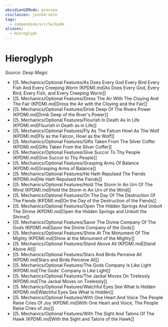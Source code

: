 ```yaml
---
obsidianUIMode: preview
cssclasses: json5e-note
tags:
  - compendium/src/5e/kpdm
aliases:
  - Hieroglyph
---
```

# Hieroglyph
*Source: Deep Magic* 

- [[5. Mechanics/Optional Features/As Does Every God Every Bird Every Fish And Every Creeping Worm (KPDM).md\|As Does Every God, Every Bird, Every Fish, and Every Creeping Worm]]
- [[5. Mechanics/Optional Features/Dress The Air With The Cloying And The Fair (KPDM).md\|Dress the Air with the Cloying and the Fair]]
- [[5. Mechanics/Optional Features/Drink Deep Of The Rivers Power (KPDM).md\|Drink Deep of the River's Power]]
- [[5. Mechanics/Optional Features/Flourish In Death As In Life (KPDM).md\|Flourish in Death as in Life]]
- [[5. Mechanics/Optional Features/Fly As The Falcon Howl As The Wolf (KPDM).md\|Fly as the Falcon, Howl as the Wolf]]
- [[5. Mechanics/Optional Features/Gifts Taken From The Silver Coffer (KPDM).md\|Gifts Taken From the Silver Coffer]]
- [[5. Mechanics/Optional Features/Give Succor To Thy People (KPDM).md\|Give Succor to Thy People]]
- [[5. Mechanics/Optional Features/Grasping Arms Of Balance (KPDM).md\|Grasping Arms of Balance]]
- [[5. Mechanics/Optional Features/He Hath Repulsed The Fiends (KPDM).md\|He Hath Repulsed the Fiends]]
- [[5. Mechanics/Optional Features/Hold The Storm In An Urn Of The Wind (KPDM).md\|Hold the Storm in An Urn of the Wind]]
- [[5. Mechanics/Optional Features/On The Day Of The Destruction Of The Fiends (KPDM).md\|On the Day of the Destruction of the Fiends]]
- [[5. Mechanics/Optional Features/Open The Hidden Springs And Unbolt The Shrine (KPDM).md\|Open the Hidden Springs and Unbolt the Shrine]]
- [[5. Mechanics/Optional Features/Savor The Divine Company Of The Gods (KPDM).md\|Savor the Divine Company of the Gods]]
- [[5. Mechanics/Optional Features/Shine At The Monument Of The Mighty (KPDM).md\|Shine at the Monument of the Mighty]]
- [[5. Mechanics/Optional Features/Stand Above All (KPDM).md\|Stand Above All]]
- [[5. Mechanics/Optional Features/Stars And Birds Perceive All (KPDM).md\|Stars and Birds Perceive All]]
- [[5. Mechanics/Optional Features/The Gods Company Is Like Light (KPDM).md\|The Gods' Company is Like Light]]
- [[5. Mechanics/Optional Features/The Jackal Moves On Tirelessly (KPDM).md\|The Jackal Moves on Tirelessly]]
- [[5. Mechanics/Optional Features/Watchful Eyes See What Is Hidden (KPDM).md\|Watchful Eyes See What Is Hidden]]
- [[5. Mechanics/Optional Features/With One Heart And Voice The People Raise Cries Of Joy (KPDM).md\|With One Heart and Voice, The People Raise Cries of Joy]]
- [[5. Mechanics/Optional Features/With The Sight And Talons Of The Hawk (KPDM).md\|With the Sight and Talons of the Hawk]]

